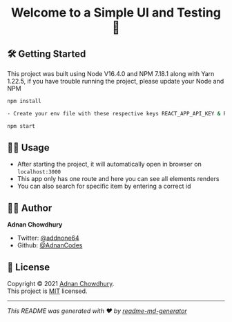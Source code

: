 <h1 align="center">Welcome to a Simple UI and Testing 👋</h1>

## 🛠 Getting Started

This project was built using Node V16.4.0 and NPM 7.18.1 along with Yarn 1.22.5, if you have trouble running the project, please update your Node and NPM

```sh
npm install

- Create your env file with these respective keys REACT_APP_API_KEY & REACT_APP_API_URL

npm start
```

## 💪🏽 Usage

- After starting the project, it will automatically open in browser on `localhost:3000`
- This app only has one route and here you can see all elements renders
- You can also search for specific item by entering a correct id

## 🧔🏽 Author

**Adnan Chowdhury**

- Twitter: [@addnone64](https://twitter.com/addnone64)
- Github: [@AdnanCodes](https://github.com/AdnanCodes)

## 📝 License

Copyright © 2021 [Adnan Chowdhury](https://github.com/AdnanCodes).<br />
This project is [MIT](https://github.com/AdnanCodes/ui-testing/blob/main/LICENSE) licensed.

---

_This README was generated with ❤️ by [readme-md-generator](https://github.com/kefranabg/readme-md-generator)_
